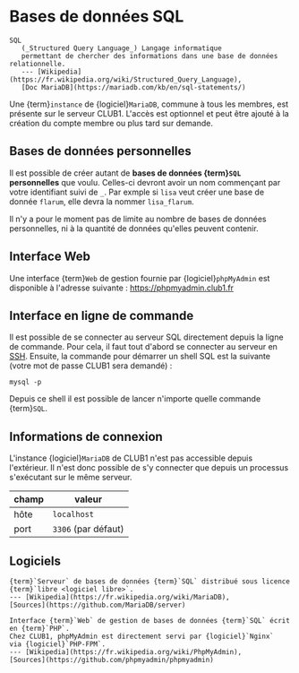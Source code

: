 Bases de données SQL
====================

```{glossary}
SQL
   (_Structured Query Language_) Langage informatique
   permettant de chercher des informations dans une base de données relationnelle.
   --- [Wikipedia](https://fr.wikipedia.org/wiki/Structured_Query_Language),
   [Doc MariaDB](https://mariadb.com/kb/en/sql-statements/)
```

Une {term}`instance` de {logiciel}`MariaDB`, commune à tous les membres, est présente sur le serveur CLUB1.
L'accès est optionnel et peut être ajouté à la création du compte membre
ou plus tard sur demande.

Bases de données personnelles
-----------------------------

Il est possible de créer autant de **bases de données {term}`SQL` personnelles** que voulu.
Celles-ci devront avoir un nom commençant par votre identifiant suivi de `_`.
Par exmple si `lisa` veut créer une base de donnée `flarum`,
elle devra la nommer `lisa_flarum`.

Il n'y a pour le moment pas de limite au nombre de bases de données personnelles,
ni à la quantité de données qu'elles peuvent contenir.

Interface Web
-------------

Une interface {term}`Web` de gestion fournie par {logiciel}`phpMyAdmin`
est disponible à l'adresse suivante : <https://phpmyadmin.club1.fr>

Interface en ligne de commande
------------------------------

Il est possible de se connecter au serveur SQL directement depuis la ligne de commande.
Pour cela, il faut tout d'abord se connecter au serveur en [SSH](ssh.md).
Ensuite, la commande pour démarrer un shell SQL est la suivante
(votre mot de passe CLUB1 sera demandé) :

    mysql -p

Depuis ce shell il est possible de lancer n'importe quelle commande {term}`SQL`.

Informations de connexion
-------------------------

L'instance {logiciel}`MariaDB` de CLUB1 n'est pas accessible depuis l'extérieur.
Il n'est donc possible de s'y connecter que depuis un processus s'exécutant sur le même serveur.

| champ            | valeur              |
| ---------------- | ------------------- |
| hôte             | `localhost`         |
| port             | `3306` (par défaut) |

Logiciels
---------

```{logiciel} MariaDB
{term}`Serveur` de bases de données {term}`SQL` distribué sous licence {term}`libre <logiciel libre>`.
--- [Wikipedia](https://fr.wikipedia.org/wiki/MariaDB),
[Sources](https://github.com/MariaDB/server)
```

```{logiciel} phpMyAdmin
Interface {term}`Web` de gestion de bases de données {term}`SQL` écrit en {term}`PHP`.
Chez CLUB1, phpMyAdmin est directement servi par {logiciel}`Nginx`
via {logiciel}`PHP-FPM`.
--- [Wikipedia](https://fr.wikipedia.org/wiki/PhpMyAdmin),
[Sources](https://github.com/phpmyadmin/phpmyadmin)
```
